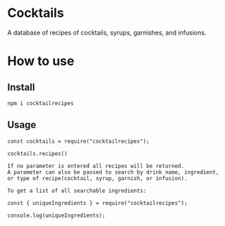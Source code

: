 # Cocktails
A database of recipes of cocktails, syrups, garnishes, and infusions. 

# How to use
## Install 
```
npm i cocktailrecipes
```

## Usage
```
const cocktails = require("cocktailrecipes");

cocktails.recipes()

If no parameter is entered all recipes will be returned.
A parameter can also be passed to search by drink name, ingredient, 
or type of recipe(cocktail, syrup, garnish, or infusion).
```

```
To get a list of all searchable ingredients:

const { uniqueIngredients } = require("cocktailrecipes");

console.log(uniqueIngredients); 
```